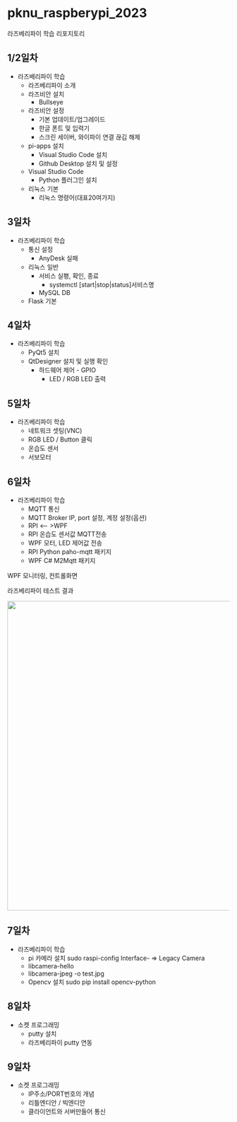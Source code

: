 # pknu_raspberypi_2023
라즈베리파이 학습 리포지토리

## 1/2일차 
- 라즈베리파이 학습
	- 라즈베리파이 소개
	- 라즈비안 설치
        - Bullseye
    - 라즈비안 설정
        - 기본 업데이트/업그레이드
        - 한글 폰트 및 입력기
        - 스크린 세이버, 와이파이 연결 끊김 해제
    - pi-apps 설치
        - Visual Studio Code 설치
        - Github Desktop 설치 및 설정
    - Visual Studio Code
        - Python 플러그인 설치
    - 리눅스 기본 
        - 리눅스 명령어(대표20여가지)


## 3일차
- 라즈베리파이 학습
    -  통신 설정
        - AnyDesk 실패
    - 리눅스 일반
        - 서비스 실횅, 확인, 종료
            - systemctl [start|stop|status]서비스명
        - MySQL DB
    - Flask 기본


## 4일차 
- 라즈베리파이 학습
    -  PyQt5 설치
    - QtDesigner 설치 및 실행 확인
        -  하드웨어 제어 - GPIO
            - LED / RGB LED 출력


## 5일차
- 라즈베리파이 학습
    - 네트워크 셋팅(VNC)
    - RGB LED / Button 클릭
    -  온습도 센서
    -  서보모터


## 6일차
- 라즈베리파이 학습
    - MQTT 통신 
    - MQTT Broker IP, port 설정, 계정 설정(옵션)
    - RPI <-- >WPF
    - RPI 온습도 센서값 MQTT전송
    - WPF 모터, LED 제어값 전송
    - RPI Python paho-mqtt 패키지
    - WPF C# M2Mqtt 패키지

WPF 모니터링, 컨트롤화면

라즈베리파이 테스트 결과

<img src="https://raw.githubusercontent.com/yeseoz/pknu_raspberypi_2023/main/image/Mqtt_Monitoring.gif" width="700">


## 7일차
- 라즈베리파이 학습
    - pi 카메라 설치 sudo raspi-config Interface- => Legacy Camera
    - libcamera-hello
    - libcamera-jpeg -o test.jpg
    - Opencv 설치 sudo pip install opencv-python


## 8일차 
- 소켓 프로그래밍
     - putty 설치
     - 라즈베리파이 putty 연동

## 9일차 
- 소켓 프로그래밍
	- IP주소/PORT번호의 개념
	- 리틀엔디안 / 빅엔디안
	- 클라이언트와 서버만들어 통신
